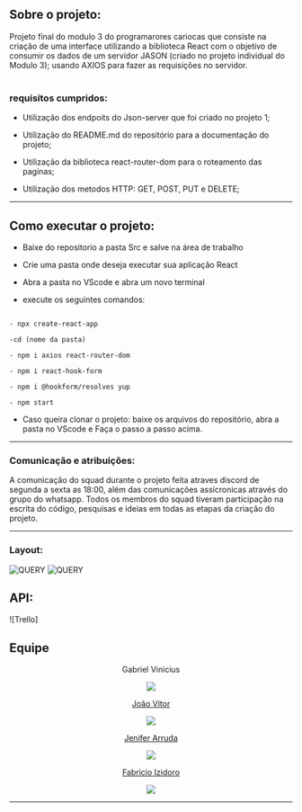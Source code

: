 ## Sobre o projeto:

Projeto final do modulo 3 do programarores cariocas  que consiste na criação de uma interface utilizando a biblioteca React com o objetivo de consumir os dados de um servidor JASON (criado no projeto individual do Modulo 3); usando AXIOS para fazer as requisições no servidor. <br> <br>

  ### requisitos cumpridos:

- Utilização dos endpoits do Json-server que foi criado no projeto 1;

- Utilização do README.md do repositório para a documentação do projeto;

- Utilização da biblioteca react-router-dom para o roteamento das paginas;

- Utilização dos metodos HTTP: GET, POST, PUT e DELETE;

---



## Como executar o projeto:


- Baixe do repositorio a pasta Src  e salve na área de trabalho

- Crie uma pasta onde deseja executar sua aplicação React


- Abra a pasta no VScode e abra um novo terminal

- execute os seguintes comandos:

```

- npx create-react-app

-cd (nome da pasta)

- npm i axios react-router-dom

- npm i react-hook-form

- npm i @hookform/resolves yup

- npm start

```

- Caso queira clonar o projeto: baixe os arquivos do repositório, abra a pasta no VScode e Faça o passo a passo acima.
 


---
### Comunicação e atribuições:

A comunicação do squad durante o projeto feita atraves discord de segunda a sexta as 18:00,
além das comunicações assícronicas através do grupo do whatsapp. Todos os membros do squad tiveram participação
na escrita do código, pesquisas e ideias em todas as etapas da criação do projeto.



 
---


### Layout:


![QUERY](https://th.bing.com/th/id/R.6b36ddb6ae9f153eb70dd281a8443f39?rik=O0WaYJ%2fT5Wp4ZA&pid=ImgRaw&r=0)
![QUERY]()

## API:

![Trello]



## Equipe


<div align = center>
 Gabriel Vinicius  
  
<a href="https://github.com/CaioLima96" target="_blank"><img src="https://img.shields.io/badge/GitHub-100000?style=for-the-badge&logo=github&logoColor=white" target="_blank"> 
  
  
João Vitor
  
<a href="https://github.com/JoaovitorFFCB" target="_blank"><img src="https://img.shields.io/badge/GitHub-100000?style=for-the-badge&logo=github&logoColor=white" target="_blank">

Jenifer Arruda
  
  
<a href="https://github.com/jeniiferarruda" target="_blank"><img src="https://img.shields.io/badge/GitHub-100000?style=for-the-badge&logo=github&logoColor=white" target="_blank">  

Fabricio Izidoro

<a href="https://github.com/fabricioizidoro" target="_blank"><img src="https://img.shields.io/badge/GitHub-100000?style=for-the-badge&logo=github&logoColor=white" target="_blank">   
  </div>
 
 ---
 




